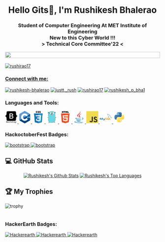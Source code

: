 <h1 align="center">Hello Gits👋, I'm Rushikesh Bhalerao</h1>
<h3 align="center">Student of Computer Engineering At MET Institute of Engineering<br>New to this Cyber World !!!<br>> Technical Core Committee'22 <</h3>

<a href="https://holopin.io/@rushirao17" target="_blank" rel="noreferrer">
<img src="https://holopin.io/api/user/board?user=rushirao17" width="100%px" height="50%"> 
 
<p align="left"> <img src="https://komarev.com/ghpvc/?username=rushirao17&label=Profile%20views&color=0e75b6&style=flat" alt="rushirao17" /> </p>

<h3 align="left">Connect with me:</h3>
<p align="left">
<a href="https://www.linkedin.com/in/rushikesh-bhalerao-4a6504228/" target="blank">
<img align="center" src="https://raw.githubusercontent.com/rahuldkjain/github-profile-readme-generator/master/src/images/icons/Social/linked-in-alt.svg" alt="rushikesh-bhalerao" height="30" width="40" /></a>

<a href="https://instagram.com/justt._rush" target="blank">
<img align="center" src="https://raw.githubusercontent.com/rahuldkjain/github-profile-readme-generator/master/src/images/icons/Social/instagram.svg" alt="justt._rush" height="30" width="40" /></a>

<a href="https://www.codechef.com/users/rushirao17" target="blank">
<img align="center" src="https://cdn.jsdelivr.net/npm/simple-icons@3.1.0/icons/codechef.svg" alt="rushirao17" height="30" width="40" /></a>

<a href="https://www.hackerrank.com/rushikesh_p_bha1" target="blank">
<img align="center" src="https://raw.githubusercontent.com/rahuldkjain/github-profile-readme-generator/master/src/images/icons/Social/hackerrank.svg" alt="rushikesh_p_bha1" height="30" width="40" /></a></p>

<h3 align="left">Languages and Tools:</h3>
<p align="left">
<a href="https://getbootstrap.com" target="_blank" rel="noreferrer"> 
<img src="https://raw.githubusercontent.com/devicons/devicon/master/icons/bootstrap/bootstrap-plain-wordmark.svg" alt="bootstrap" width="40" height="40"/> </a>
<a href="https://www.w3schools.com/cpp/" target="_blank" rel="noreferrer"> 
 <img src="https://raw.githubusercontent.com/devicons/devicon/master/icons/cplusplus/cplusplus-original.svg" alt="cplusplus" width="40" height="40"/> </a>
<a href="https://www.w3schools.com/css/" target="_blank" rel="noreferrer"> 
 <img src="https://raw.githubusercontent.com/devicons/devicon/master/icons/css3/css3-original-wordmark.svg" alt="css3" width="40" height="40"/> </a> 
<a href="https://golang.org" target="_blank" rel="noreferrer"> 
 <img src="https://raw.githubusercontent.com/devicons/devicon/master/icons/go/go-original.svg" alt="go" width="40" height="40"/> </a>
<a href="https://www.w3.org/html/" target="_blank" rel="noreferrer"> 
 <img src="https://raw.githubusercontent.com/devicons/devicon/master/icons/html5/html5-original-wordmark.svg" alt="html5" width="40" height="40"/> </a> 
<a href="https://www.java.com" target="_blank" rel="noreferrer"> 
 <img src="https://raw.githubusercontent.com/devicons/devicon/master/icons/java/java-original.svg" alt="java" width="40" height="40"/> </a> 
<a href="https://developer.mozilla.org/en-US/docs/Web/JavaScript" target="_blank" rel="noreferrer"> 
 <img src="https://raw.githubusercontent.com/devicons/devicon/master/icons/javascript/javascript-original.svg" alt="javascript" width="40" height="40"/> </a>
<a href="https://www.mysql.com/" target="_blank" rel="noreferrer"> 
 <img src="https://raw.githubusercontent.com/devicons/devicon/master/icons/mysql/mysql-original-wordmark.svg" alt="mysql" width="40" height="40"/> </a>
<a href="https://www.python.org" target="_blank" rel="noreferrer">
 <img src="https://raw.githubusercontent.com/devicons/devicon/master/icons/python/python-original.svg" alt="python" width="40" height="40"/> </a> </p>

 
  
<h3 align="left">HackoctoberFest Badges:</h3>
<a href="https://holopin.io/@rushirao17" target="_blank" rel="noreferrer">
<img src="https://www.holopin.io/_next/image?url=https%3A%2F%2Fassets.holopin.io%2FeyJidWNrZXQiOiJob2xvcGluLWFzc2V0cyIsImtleSI6ImFzc2V0cy9jbDhlcTN6OWMwMzU3MDlsM2Z4OTluOHg2IiwiZWRpdHMiOnsicm90YXRlIjpudWxsfX0%3D&w=1920&q=75" alt="bootstrap" width="50" height="50"/> </a>

<a href="https://holopin.io/@rushirao17" target="_blank" rel="noreferrer">
<img src="https://www.holopin.io/_next/image?url=https%3A%2F%2Fassets.holopin.io%2FeyJidWNrZXQiOiJob2xvcGluLWFzc2V0cyIsImtleSI6ImFzc2V0cy9jbDd0ZDhncDUwMTMyMDlrMHd1OHFlNHg5IiwiZWRpdHMiOnsicm90YXRlIjpudWxsfX0%3D&w=1920&q=75" alt="bootstrap" width="50" height="50"/> </a>
 
## 💻 GitHub Stats
<p align="center">
  <a href="#"><img alt="Rushikesh's Github Stats" src="https://denvercoder1-github-readme-stats.vercel.app/api/?username=rushirao17&show_icons=true&count_private=true&theme=dark&hide_border=true&bg_color=151515&title_color=f2f2f2&icon_color=79fe96" height="192px" width="430px"></a>
  <a href="#"><img alt="Rushikesh's Top Languages" src="https://github-readme-stats.vercel.app/api/top-langs/?username=rushirao17&langs_count=8&count_private=true&layout=compact&theme=dark&hide_border=true&hide=Jupyter%20notebook,less&bg_color=151515&title_color=f2f2f2&icon_color=79fe96" height="192px" width="360px"></a><br>
<!--   <b>Note:</b> <i>Top languages is only a metric of the languages my public code consists of and doesn't reflect experience or skill level.</i> -->
</p>
 
 
 ## 🏆 My Trophies <br > 
  ![trophy](https://github-profile-trophy.vercel.app/?username=rushirao17&theme=juicyfresh&no-frame=true&row=1&&margin-w=20&no-bg=true)
  <br ><br >
 
<h3 align="left">HackerEarth Badges:</h3>
<a href="https://www.hackerearth.com/@rushikesh931" target="_blank" rel="noreferrer">
<img src="https://static-fastly.hackerearth.com/static/badges/language/cpp_1.png" alt="Hackerearth" width="40" height="50"/> </a>
<a href="https://www.hackerearth.com/@rushikesh931" target="_blank" rel="noreferrer">
<img src="https://static-fastly.hackerearth.com/static/badges/practice_track/basic_programming_2.png" alt="Hackerearth" width="40" height="50"/> </a>
<a href="https://www.hackerearth.com/@rushikesh931" target="_blank" rel="noreferrer">
<img src="https://static-fastly.hackerearth.com/static/badges/practice_track/algorithms_1.png" alt="Hackerearth" width="40" height="50"/> </a>

